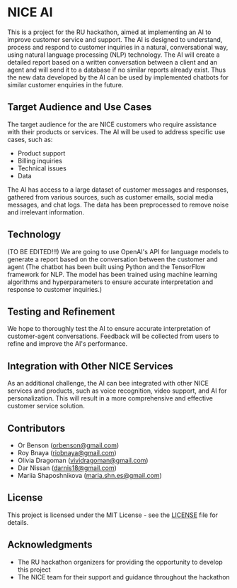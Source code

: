 # NICE AI

This is a project for the RU hackathon, aimed at implementing an AI to improve customer service and support. The AI is designed to understand, process and respond to customer inquiries in a natural, conversational way, using natural language processing (NLP) technology. The AI will create a detailed report based on a written conversation between a client and an agent and will send it to a database if no similar reports already exist. Thus the new data developed by the AI can be used by implemented chatbots for similar customer enquiries in the future. 

## Target Audience and Use Cases

The target audience for the are NICE customers who require assistance with their products or services. The AI will be used to address specific use cases, such as:

- Product support
- Billing inquiries
- Technical issues
- Data

The AI has access to a large dataset of customer messages and responses, gathered from various sources, such as customer emails, social media messages, and chat logs. The data has been preprocessed to remove noise and irrelevant information.

## Technology
(TO BE EDITED!!!)
We are going to use OpenAI's API for language models to generate a report based on the conversation between the customer and agent
(The chatbot has been built using Python and the TensorFlow framework for NLP. The model has been trained using machine learning algorithms and hyperparameters to ensure accurate interpretation and response to customer inquiries.)

## Testing and Refinement

We hope to thoroughly test the AI to ensure accurate interpretation of customer-agent conversations. Feedback will be collected from users to refine and improve the AI's performance.

## Integration with Other NICE Services

As an additional challenge, the AI can bee integrated with other NICE services and products, such as voice recognition, video support, and AI for personalization. This will result in a more comprehensive and effective customer service solution.

## Contributors

- Or Benson (orbenson@gmail.com)
- Roy Bnaya (riobnaya@gmail.com)
- Olivia Dragoman (vividragoman@gmail.com)
- Dar Nissan (darnis18@gmail.com)
- Mariia Shaposhnikova (maria.shn.es@gmail.com)

## License

This project is licensed under the MIT License - see the [LICENSE](LICENSE) file for details.

## Acknowledgments

- The RU hackathon organizers for providing the opportunity to develop this project
- The NICE team for their support and guidance throughout the hackathon
